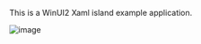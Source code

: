 This is a WinUI2 Xaml island example application.

![image](https://github.com/user-attachments/assets/511668d4-9427-4c8d-a4e2-15c8d4edd384)
